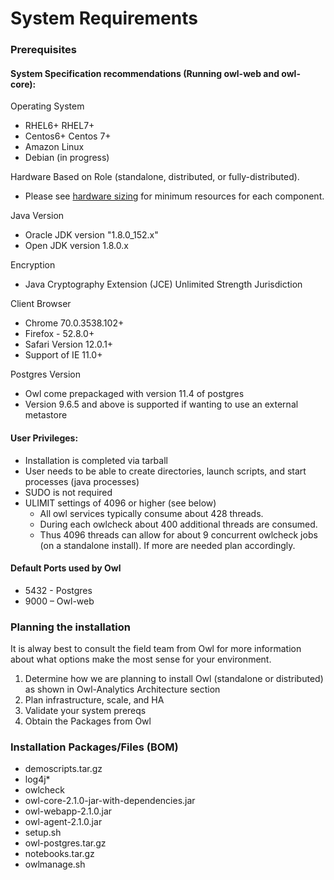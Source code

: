 # System Requirements

### Prerequisites

#### System Specification recommendations (Running owl-web and owl-core):

Operating System

* RHEL6+ RHEL7+&#x20;
* Centos6+ Centos 7+
* Amazon Linux
* Debian (in progress)

Hardware Based on Role (standalone, distributed, or fully-distributed).

* Please see [hardware sizing](hardware-sizing.md) for minimum resources for each component.

Java Version

* Oracle JDK version "1.8.0\_152.x"
* Open JDK version 1.8.0.x

Encryption

* Java Cryptography Extension (JCE) Unlimited Strength Jurisdiction

Client Browser

* Chrome 70.0.3538.102+
* Firefox - 52.8.0+
* Safari Version 12.0.1+
* Support of IE 11.0+

Postgres Version

* Owl come prepackaged with version 11.4 of postgres
* Version 9.6.5 and above is supported if wanting to use an external metastore

#### User Privileges:

* Installation is completed via tarball
* User needs to be able to create directories, launch scripts, and start processes (java processes)
* SUDO is not required
* ULIMIT settings of 4096 or higher (see below)
  * All owl services typically consume about 428 threads.
  * During each owlcheck about 400 additional threads are consumed.
  * Thus 4096 threads can allow for about 9 concurrent owlcheck jobs (on a standalone install).  If more are needed plan accordingly.

#### Default Ports used by Owl

* 5432 - Postgres
* 9000 – Owl-web

### Planning the installation

It is alway best to consult the field team from Owl for more information about what options make the most sense for your environment.

1. Determine how we are planning to install Owl (standalone or distributed) as shown in Owl-Analytics Architecture section
2. Plan infrastructure, scale, and HA
3. Validate your system prereqs
4. Obtain the Packages from Owl

### Installation Packages/Files (BOM)

* demoscripts.tar.gz
* log4j\*
* owlcheck
* owl-core-2.1.0-jar-with-dependencies.jar
* owl-webapp-2.1.0.jar
* owl-agent-2.1.0.jar
* setup.sh
* owl-postgres.tar.gz
* notebooks.tar.gz
* owlmanage.sh
